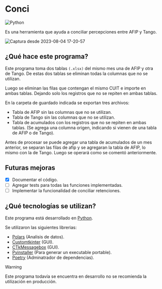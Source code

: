 # Conci 
![Python](https://img.shields.io/badge/python-3670A0?style=for-the-badge&logo=python&logoColor=ffdd54)

Es una herramienta que ayuda a conciliar percepciones entre AFIP y Tango.

![Captura desde 2023-08-04 17-20-57](https://github.com/claaj/conci/assets/102485147/565e7100-6f16-463e-bf89-a46e40f33994)


## ¿Qué hace este programa?
Este programa toma dos tablas `(.xlsx)` del mismo mes una de AFIP y otra de Tango.
De estas dos tablas se eliminan todas la columnas que no se utilizan.

Luego se eliminan las filas que contengan el mismo CUIT e importe en ambas tablas.
Dejando solo los registros que no se repiten en ambas tablas.

En la carpeta de guardado indicada se exportan tres archivos:
- Tabla de AFIP sin las columnas que no se utilizan.
- Tabla de Tango sin las columnas que no se utilizan.
- Tabla de acumulados con los registros que no se repiten en ambas tablas. (Se agrega una columna origen, indicando si vienen de una tabla de AFIP o de Tango).

Antes de procesar se puede agregar una tabla de acumulados de un mes anterior, se separan las filas de afip y se agregaran la tabla de AFIP, lo mismo con la de Tango.
Luego se operará como se comentó anteriormente.

## Futuras mejoras
- [x] Documentar el código.
- [ ] Agregar tests para todas las funciones implementadas.
- [ ] Implementar la funcionalidad de conciliar retenciones.

## ¿Qué tecnologías se utilizan?
Este programa está desarrollado en [Python](https://www.python.org/).

Se utilizaron las siguientes librerias:
- [Polars](https://www.pola.rs/) (Analisis de datos).
- [Customtkinter](https://github.com/TomSchimansky/CustomTkinter) (GUI).
- [CTkMessagebox](https://github.com/Akascape/CTkMessagebox) (GUI).
- [Pyinstaller](https://pyinstaller.org/) (Para generar un executable portable).
- [Poetry](https://python-poetry.org/) (Adminatrador de  dependencias).

> [!WARNING]
> Este programa todavía se encuentra en desarrollo no se recomienda la utilización en producción.
